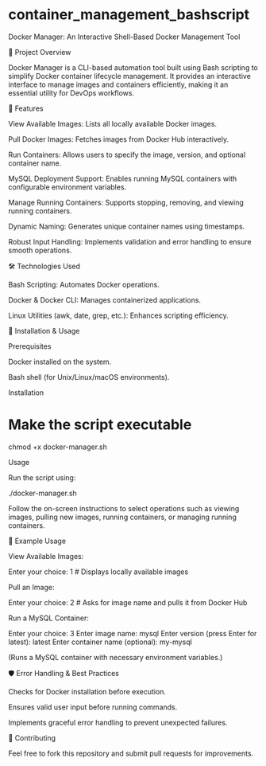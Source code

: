 # container_management_bashscript
Docker Manager: An Interactive Shell-Based Docker Management Tool

📌 Project Overview

Docker Manager is a CLI-based automation tool built using Bash scripting to simplify Docker container lifecycle management. It provides an interactive interface to manage images and containers efficiently, making it an essential utility for DevOps workflows.

🚀 Features

View Available Images: Lists all locally available Docker images.

Pull Docker Images: Fetches images from Docker Hub interactively.

Run Containers: Allows users to specify the image, version, and optional container name.

MySQL Deployment Support: Enables running MySQL containers with configurable environment variables.

Manage Running Containers: Supports stopping, removing, and viewing running containers.

Dynamic Naming: Generates unique container names using timestamps.

Robust Input Handling: Implements validation and error handling to ensure smooth operations.

🛠️ Technologies Used

Bash Scripting: Automates Docker operations.

Docker & Docker CLI: Manages containerized applications.

Linux Utilities (awk, date, grep, etc.): Enhances scripting efficiency.

📂 Installation & Usage

Prerequisites

Docker installed on the system.

Bash shell (for Unix/Linux/macOS environments).

Installation



# Make the script executable
chmod +x docker-manager.sh

Usage

Run the script using:

./docker-manager.sh

Follow the on-screen instructions to select operations such as viewing images, pulling new images, running containers, or managing running containers.

📖 Example Usage

View Available Images:

Enter your choice: 1  # Displays locally available images

Pull an Image:

Enter your choice: 2  # Asks for image name and pulls it from Docker Hub

Run a MySQL Container:

Enter your choice: 3
Enter image name: mysql
Enter version (press Enter for latest): latest
Enter container name (optional): my-mysql

(Runs a MySQL container with necessary environment variables.)

🛡️ Error Handling & Best Practices

Checks for Docker installation before execution.

Ensures valid user input before running commands.

Implements graceful error handling to prevent unexpected failures.

🤝 Contributing

Feel free to fork this repository and submit pull requests for improvements.

